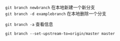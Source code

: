 
`git branch newbranch`  在本地新建一个新分支  
`git branch -d examplebranch`  在本地删除一个分支  


`git branch -a`  查看信息 

`git branch --set-upstream-to=origin/master master`   
